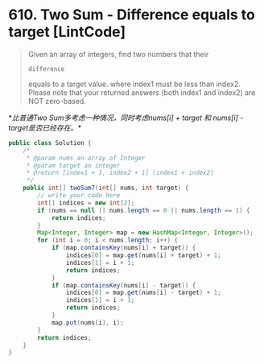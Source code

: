 # 610. Two Sum - Difference equals to target \[LintCode\]

> Given an array of integers, find two numbers that their
>
> `difference`
>
> equals to a target value. where index1 must be less than index2. Please note that your returned answers \(both index1 and index2\) are NOT zero-based.

**比普通Two Sum多考虑一种情况，同时考虑nums\[i\] + target 和 nums\[i\] - target是否已经存在。\**

```java
public class Solution {
    /*
     * @param nums an array of Integer
     * @param target an integer
     * @return [index1 + 1, index2 + 1] (index1 < index2)
     */
    public int[] twoSum7(int[] nums, int target) {
        // write your code here
        int[] indices = new int[2];
        if (nums == null || nums.length == 0 || nums.length == 1) {
            return indices;
        }
        Map<Integer, Integer> map = new HashMap<Integer, Integer>();
        for (int i = 0; i < nums.length; i++) {
            if (map.containsKey(nums[i] + target)) {
                indices[0] = map.get(nums[i] + target) + 1;
                indices[1] = i + 1;
                return indices;
            }
            if (map.containsKey(nums[i] - target)) {
                indices[0] = map.get(nums[i] - target) + 1;
                indices[1] = i + 1;
                return indices;
            }
            map.put(nums[i], i);
        }
        return indices;
    }
}
```



